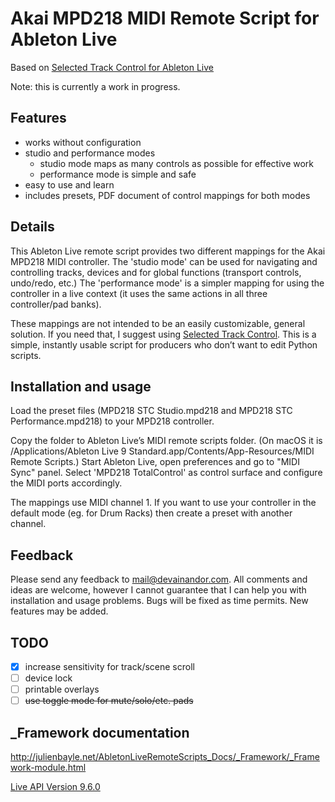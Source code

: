 # Akai MPD218 MIDI Remote Script for Ableton Live

Based on [Selected Track Control for Ableton Live](http://stc.wiffbi.com/)

Note: this is currently a work in progress.

## Features

- works without configuration
- studio and performance modes
    - studio mode maps as many controls as possible for effective work
    - performance mode is simple and safe
- easy to use and learn
- includes presets, PDF document of control mappings for both modes

## Details

This Ableton Live remote script provides two different mappings for the Akai MPD218 MIDI controller. The 'studio mode' can be used for navigating and controlling tracks, devices and for global functions (transport controls, undo/redo, etc.) The 'performance mode' is a simpler mapping for using the controller in a live context (it uses the same actions in all three controller/pad banks).

These mappings are not intended to be an easily customizable, general solution. If you need that, I suggest using [Selected Track Control](http://stc.wiffbi.com/). This is a simple, instantly usable script for producers who don’t want to edit Python scripts.

## Installation and usage

Load the preset files (MPD218 STC Studio.mpd218 and MPD218 STC Performance.mpd218) to your MPD218 controller.

Copy the folder to Ableton Live’s MIDI remote scripts folder. (On macOS it is /Applications/Ableton Live 9 Standard.app/Contents/App-Resources/MIDI Remote Scripts.) Start Ableton Live, open preferences and go to "MIDI Sync" panel. Select 'MPD218 TotalControl' as control surface and configure the MIDI ports accordingly.

The mappings use MIDI channel 1. If you want to use your controller in the default mode (eg. for Drum Racks) then create a preset with another channel.

## Feedback

Please send any feedback to mail@devainandor.com. All comments and ideas are welcome, however I cannot guarantee that I can help you with installation and usage problems. Bugs will be fixed as time permits. New features may be added.

## TODO

- [x] increase sensitivity for track/scene scroll
- [ ] device lock
- [ ] printable overlays
- [ ] ~~use toggle mode for mute/solo/etc. pads~~

## _Framework documentation

<http://julienbayle.net/AbletonLiveRemoteScripts_Docs/_Framework/_Framework-module.html>

[Live API Version 9.6.0](http://julienbayle.net/PythonLiveAPI_documentation/Live9.6.xml)
